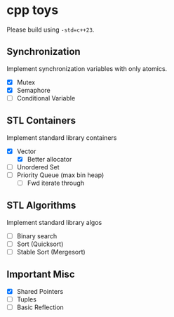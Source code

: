 # cpp toys

Please build using `-std=c++23`.

## Synchronization

Implement synchronization variables with only atomics.

- [x] Mutex
- [x] Semaphore
- [ ] Conditional Variable

## STL Containers

Implement standard library containers

- [x] Vector
  - [x] Better allocator
- [ ] Unordered Set
- [ ] Priority Queue (max bin heap)
  - [ ] Fwd iterate through

## STL Algorithms

Implement standard library algos

- [ ] Binary search
- [ ] Sort (Quicksort)
- [ ] Stable Sort (Mergesort)

## Important Misc

- [x] Shared Pointers
- [ ] Tuples
- [ ] Basic Reflection